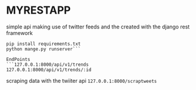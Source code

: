  # MYRESTAPP
simple api making use of twitter feeds and the created with the django rest framework
```
pip install requirements.txt
python mange.py runserver```

EndPoints
```127.0.0.1:8000/api/v1/trends
127.0.0.1:8000/api/v1/trends/:id
```
scraping data with the twiiter api
```127.0.0.1:8000/scraptweets```
